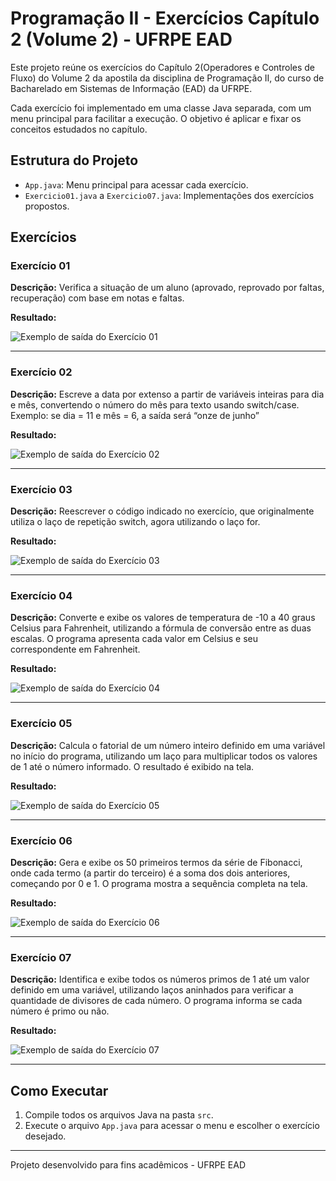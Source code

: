 # Programação II - Exercícios Capítulo 2 (Volume 2) - UFRPE EAD

Este projeto reúne os exercícios do Capítulo 2(Operadores e Controles de
Fluxo) do Volume 2 da apostila da disciplina de Programação II, do curso de Bacharelado em Sistemas de Informação (EAD) da UFRPE.

Cada exercício foi implementado em uma classe Java separada, com um menu principal para facilitar a execução. O objetivo é aplicar e fixar os conceitos estudados no capítulo.

## Estrutura do Projeto

- `App.java`: Menu principal para acessar cada exercício.
- `Exercicio01.java` a `Exercicio07.java`: Implementações dos exercícios propostos.

## Exercícios

### Exercício 01

**Descrição:** Verifica a situação de um aluno (aprovado, reprovado por faltas, recuperação) com base em notas e faltas.

**Resultado:**

![Exemplo de saída do Exercício 01](imagens/exercicio01.png)

---

### Exercício 02

**Descrição:** Escreve a data por extenso a partir de variáveis inteiras para dia e mês, convertendo o número do mês para texto usando switch/case. Exemplo: se dia = 11 e mês = 6, a saída será “onze de junho”

**Resultado:**

![Exemplo de saída do Exercício 02](imagens/exercicio02.png)

---

### Exercício 03

**Descrição:** Reescrever o código indicado no exercício, que originalmente utiliza o laço de repetição switch, agora utilizando o laço for.

**Resultado:**

![Exemplo de saída do Exercício 03](imagens/exercicio03.png)

---

### Exercício 04

**Descrição:** Converte e exibe os valores de temperatura de -10 a 40 graus Celsius para Fahrenheit, utilizando a fórmula de conversão entre as duas escalas. O programa apresenta cada valor em Celsius e seu correspondente em Fahrenheit.

**Resultado:**

![Exemplo de saída do Exercício 04](imagens/exercicio04.png)

---

### Exercício 05

**Descrição:** Calcula o fatorial de um número inteiro definido em uma variável no início do programa, utilizando um laço para multiplicar todos os valores de 1 até o número informado. O resultado é exibido na tela.

**Resultado:**

![Exemplo de saída do Exercício 05](imagens/exercicio05.png)

---

### Exercício 06

**Descrição:** Gera e exibe os 50 primeiros termos da série de Fibonacci, onde cada termo (a partir do terceiro) é a soma dos dois anteriores, começando por 0 e 1. O programa mostra a sequência completa na tela.

**Resultado:**

![Exemplo de saída do Exercício 06](imagens/exercicio06.png)

---

### Exercício 07

**Descrição:** Identifica e exibe todos os números primos de 1 até um valor definido em uma variável, utilizando laços aninhados para verificar a quantidade de divisores de cada número. O programa informa se cada número é primo ou não.

**Resultado:**

![Exemplo de saída do Exercício 07](imagens/exercicio07.png)

---

## Como Executar

1. Compile todos os arquivos Java na pasta `src`.
2. Execute o arquivo `App.java` para acessar o menu e escolher o exercício desejado.

---

Projeto desenvolvido para fins acadêmicos - UFRPE EAD
